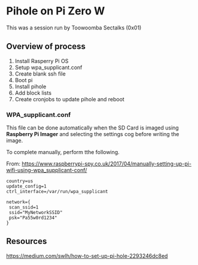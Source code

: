 # Pihole on Pi Zero W
This was a session  run by Toowoomba Sectalks (0x01)
## Overview of process
1. Install Rasperry Pi OS
2. Setup wpa_supplicant.conf
3. Create blank ssh file
4. Boot pi
5. Install pihole
6. Add block lists
7. Create cronjobs to update pihole and reboot
### WPA_supplicant.conf
This file can be done automatically when the SD Card is imaged using **Raspberry Pi Imager** and selecting the settings cog before writing the image.

To complete manually, perform tthe following.

From: https://www.raspberrypi-spy.co.uk/2017/04/manually-setting-up-pi-wifi-using-wpa_supplicant-conf/
```
country=us
update_config=1
ctrl_interface=/var/run/wpa_supplicant

network={
 scan_ssid=1
 ssid="MyNetworkSSID"
 psk="Pa55w0rd1234"
}
```
## Resources
https://medium.com/swlh/how-to-set-up-pi-hole-2293246dc8ed
